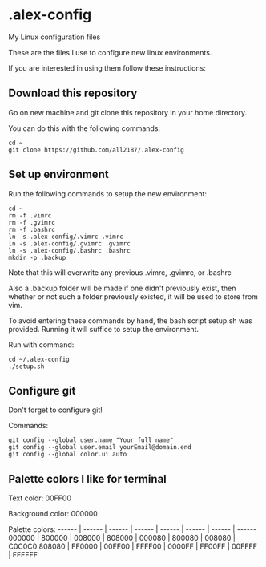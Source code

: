 # .alex-config
My Linux configuration files


These are the files I use to configure new linux environments.

If you are interested in using them follow these instructions:

## Download this repository

Go on new machine and git clone this repository in your home directory.

You can do this with the following commands:  

```
cd ~
git clone https://github.com/all2187/.alex-config  
```

## Set up environment

Run the following commands to setup the new environment:  

```
cd ~  
rm -f .vimrc  
rm -f .gvimrc  
rm -f .bashrc  
ln -s .alex-config/.vimrc .vimrc  
ln -s .alex-config/.gvimrc .gvimrc  
ln -s .alex-config/.bashrc .bashrc  
mkdir -p .backup  
```

Note that this will overwrite any previous .vimrc, .gvimrc, or .bashrc

Also a .backup folder will be made if one didn't previously exist, then whether or not such a folder previously existed, it will be used to store from vim.

To avoid entering these commands by hand, the bash script setup.sh was provided. Running it will suffice to setup the environment.  

Run with command:  
```
cd ~/.alex-config  
./setup.sh
```

## Configure git

Don't forget to configure git!  

Commands:  

```
git config --global user.name "Your full name"  
git config --global user.email yourEmail@domain.end  
git config --global color.ui auto  
```

## Palette colors I like for terminal
Text color:             00FF00

Background color:       000000

Palette colors:
------ | ------ | ------ | ------ | ------ | ------ | ------ | ------
000000 | 800000 | 008000 | 808000 | 000080 | 800080 | 008080 | C0C0C0
808080 | FF0000 | 00FF00 | FFFF00 | 0000FF | FF00FF | 00FFFF | FFFFFF







